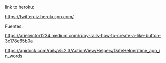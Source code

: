 link to heroku:

https://twitteruiz.herokuapp.com/

Fuentes:

https://arielvictor1234.medium.com/ruby-rails-how-to-create-a-like-button-3c178e65b0a

https://apidock.com/rails/v5.2.3/ActionView/Helpers/DateHelper/time_ago_in_words